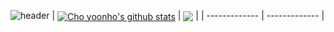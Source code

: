 ![header](https://capsule-render.vercel.app/api?type=waving&color=auto&height=300&section=header&text=Jeong%20Min&fontSize=90)
| <a href="https://github.com/Min9807/Min9807"><img align="center" src="https://github-readme-stats.vercel.app/api?username=Min9807&show_icons=true&include_all_commits=true&theme=buefy&hide_border=true" alt="Cho yoonho's github stats" /></a> | <a href="https://github.com/Min9807/Min9807"><img align="center" src="https://github-readme-stats.vercel.app/api/top-langs/?username=Min9807&layout=compact&theme=buefy&hide_border=true" /></a> |
| ------------- | ------------- |
